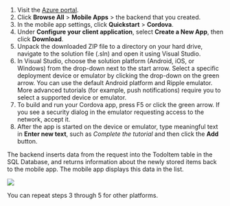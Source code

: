 1. Visit the [Azure portal].
2. Click **Browse All** > **Mobile Apps** > the backend that you created.
3. In the mobile app settings, click **Quickstart** > **Cordova**.
4. Under **Configure your client application**, select **Create a New App**, then click **Download**.
2. Unpack the downloaded ZIP file to a directory on your hard drive, navigate to the solution file (.sln) and
    open it using Visual Studio.
3. In Visual Studio, choose the solution platform (Android, iOS, or Windows) from the drop-down next to the
    start arrow. Select a specific deployment device or emulator by clicking the drop-down on the green
    arrow. You can use the default Android platform and Ripple emulator. More advanced tutorials
    (for example, push notifications) require you to select a supported device or emulator.
4. To build and run your Cordova app, press F5 or click the green arrow. If you see a security dialog
    in the emulator requesting access to the network, accept it.
5. After the app is started on the device or emulator, type meaningful text in **Enter new text**, such
    as *Complete the tutorial* and then click the **Add** button.

The backend inserts data from the request into the TodoItem table in the SQL Database, and returns
information about the newly stored items back to the mobile app. The mobile app displays this data in
the list.

![](./media/app-service-mobile-cordova-quickstart/quickstart-startup.png)

You can repeat steps 3 through 5 for other platforms.

[Azure portal]: https://portal.azure.com/